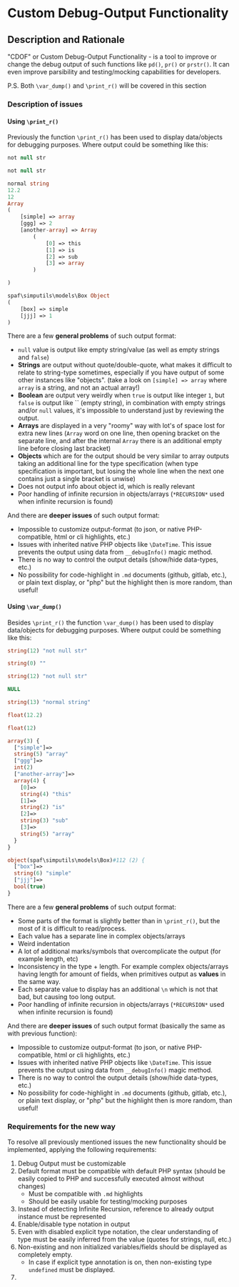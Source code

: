 # Custom Debug-Output Functionality
## Description and Rationale

"CDOF" or Custom Debug-Output Functionality - is a tool to improve or change 
the debug output of such functions like `pd()`, `pr()` or `prstr()`.
It can even improve parsibility and testing/mocking capabilities for developers.

P.S. Both `\var_dump()` and `\print_r()` will be covered in this section

### Description of issues

#### Using `\print_r()`

Previously the function `\print_r()` has been used to display data/objects for debugging 
purposes. Where output could be something like this:
```php
not null str

not null str

normal string
12.2
12
Array
(
    [simple] => array
    [ggg] => 2
    [another-array] => Array
        (
            [0] => this
            [1] => is
            [2] => sub
            [3] => array
        )

)

spaf\simputils\models\Box Object
(
    [box] => simple
    [jjj] => 1
)
```

There are a few **general problems** of such output format:
 * `null` value is output like empty string/value (as well as empty strings and `false`)
 * **Strings** are output without quote/double-quote, what makes it difficult to relate to
   string-type sometimes, especially if you have output of some other instances like "objects".
   (take a look on `[simple] => array` where `array` is a string, and not an actual array!)
 * **Boolean** are output very weirdly when `true` is output like integer `1`, but
   `false` is output like `` (empty string), in combination with empty strings and/or
   `null` values, it's impossible to understand just by reviewing the output.
 * **Arrays** are displayed in a very "roomy" way with lot's of space lost for extra
   new lines (`Array` word on one line, then opening bracket on the separate line,
   and after the internal `Array` there is an additional empty line before closing 
   last bracket)
 * **Objects** which are for the output should be very similar to array outputs taking
   an additional line for the type specification (when type specification is important,
   but losing the whole line when the next one contains just a single bracket is unwise)
 * Does not output info about object id, which is really relevant
 * Poor handling of infinite recursion in objects/arrays (`*RECURSION*` used when 
   infinite recursion is found)

And there are **deeper issues** of such output format:
 * Impossible to customize output-format (to json, or native PHP-compatible, html or 
   cli highlights, etc.)
 * Issues with inherited native PHP objects like `\DateTime`. 
   This issue prevents the output using data from `__debugInfo()` magic method.
 * There is no way to control the output details (show/hide data-types, etc.)
 * No possibility for code-highlight in `.md` documents (github, gitlab, etc.),
   or plain text display, or "php" but the highlight then is more random, than useful!

#### Using `\var_dump()`

Besides `\print_r()` the function `\var_dump()` has been used to display data/objects 
for debugging purposes. Where output could be something like this:
```php
string(12) "not null str"

string(0) ""

string(12) "not null str"

NULL

string(13) "normal string"

float(12.2)

float(12)

array(3) {
  ["simple"]=>
  string(5) "array"
  ["ggg"]=>
  int(2)
  ["another-array"]=>
  array(4) {
    [0]=>
    string(4) "this"
    [1]=>
    string(2) "is"
    [2]=>
    string(3) "sub"
    [3]=>
    string(5) "array"
  }
}

object(spaf\simputils\models\Box)#112 (2) {
  ["box"]=>
  string(6) "simple"
  ["jjj"]=>
  bool(true)
}
```

There are a few **general problems** of such output format:
* Some parts of the format is slightly better than in `\print_r()`, but the most of it
  is difficult to read/process.
* Each value has a separate line in complex objects/arrays
* Weird indentation
* A lot of additional marks/symbols that overcomplicate the output (for example length, etc)
* Inconsistency in the type + length. For example complex objects/arrays having length
  for amount of fields, when primitives output as **values** in the same way.
* Each separate value to display has an additional `\n` which is not that bad, but causing
  too long output.
* Poor handling of infinite recursion in objects/arrays (`*RECURSION*` used when 
  infinite recursion is found)

And there are **deeper issues** of such output format (basically the same as with 
previous function):
* Impossible to customize output-format (to json, or native PHP-compatible, html or
  cli highlights, etc.)
* Issues with inherited native PHP objects like `\DateTime`.
  This issue prevents the output using data from `__debugInfo()` magic method.
* There is no way to control the output details (show/hide data-types, etc.)
* No possibility for code-highlight in `.md` documents (github, gitlab, etc.),
  or plain text display, or "php" but the highlight then is more random, than useful!

### Requirements for the new way
To resolve all previously mentioned issues the new functionality should be implemented,
applying the following requirements:
1. Debug Output must be customizable
2. Default format must be compatible with default PHP syntax (should be easily 
   copied to PHP and successfully executed almost without changes)
    * Must be compatible with `.md` highlights
    * Should be easily usable for testing/mocking purposes
3. Instead of detecting Infinite Recursion, reference to already output instance 
   must be represented
4. Enable/disable type notation in output
5. Even with disabled explicit type notation, the clear understanding of type
   must be easily inferred from the value (quotes for strings, null, etc.)
6. Non-existing and non initialized variables/fields should be displayed as completely empty.
   * In case if explicit type annotation is on, then non-existing type `undefined` must be
     displayed.
7. 

